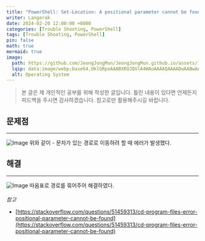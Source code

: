 ```yaml
---
title: "PowerShell: Set-Location: A positional parameter cannot be found that accepts argument '-'"
writer: Langerak
date: 2024-02-20 12:00:00 +0800
categories: [Trouble Shooting, PowerShell]
tags: [Trouble Shooting, PowerShell]
pin: false
math: true
mermaid: true
image:
  path: https://github.com/JeongJongMun/JeongJongMun.github.io/assets/101979073/9b2e2cd0-1ce7-4984-91c7-1563e1e9404b
  lqip: data:image/webp;base64,UklGRpoAAABXRUJQVlA4WAoAAAAQAAAADwAABwAAQUxQSDIAAAARL0AmbZurmr57yyIiqE8oiG0bejIYEQTgqiDA9vqnsUSI6H+oAERp2HZ65qP/VIAWAFZQOCBCAAAA8AEAnQEqEAAIAAVAfCWkAALp8sF8rgRgAP7o9FDvMCkMde9PK7euH5M1m6VWoDXf2FkP3BqV0ZYbO6NA/VFIAAAA
  alt: Operating System
---
```


> 본 글은 제 개인적인 공부를 위해 작성한 글입니다. 틀린 내용이 있다면 언제든지 피드백을 주시면 감사하겠습니다. 참고로만 활용해주시길 바랍니다.


## 문제점

---

![Image](https://github.com/JeongJongMun/JeongJongMun.github.io/assets/101979073/2b9d1b0c-4c04-44b2-a368-7f38fe48dbc9)
위와 같이 - 문자가 있는 경로로 이동하려 할 때 에러가 발생했다.

## 해결

---

![Image](https://github.com/JeongJongMun/JeongJongMun.github.io/assets/101979073/3d287c26-7ee3-458e-ad95-7e46e1eefbed)
따옴표로 경로를 묶어주어 해결하였다.
<br/> <br/>
*참고*
- [https://stackoverflow.com/questions/51459313/cd-program-files-error-positional-parameter-cannot-be-found](https://stackoverflow.com/questions/51459313/cd-program-files-error-positional-parameter-cannot-be-found)